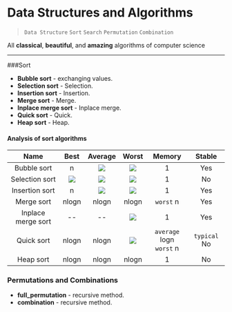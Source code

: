 Data Structures and Algorithms
==========
> `Data Structure` `Sort` `Search` `Permutation` `Combination`

All **classical**, **beautiful**, and **amazing** algorithms of computer science

----------

###Sort
- **Bubble sort** - exchanging values.
- **Selection sort** - Selection.
- **Insertion sort** - Insertion.
- **Merge sort** - Merge.
- **Inplace merge sort** - Inplace merge.
- **Quick sort** - Quick.
- **Heap sort** - Heap.

#### Analysis of sort algorithms
| Name              | Best      | Average  | Worst         | Memory      | Stable   |   
|:-----------------:|:---------:|:--------:|:-------------:|:-----------:|:--------:|
| Bubble sort       | n         |<img src="http://chart.googleapis.com/chart?cht=tx&chl=\\n^2">|<img src="http://chart.googleapis.com/chart?cht=tx&chl=\\n^2">| 1           | Yes      |
| Selection sort    |<img src="http://chart.googleapis.com/chart?cht=tx&chl=\\n^2">|<img src="http://chart.googleapis.com/chart?cht=tx&chl=\\n^2">|<img src="http://chart.googleapis.com/chart?cht=tx&chl=\\n^2">| 1           | No       | 
| Insertion sort    | n         |<img src="http://chart.googleapis.com/chart?cht=tx&chl=\\n^2">|<img src="http://chart.googleapis.com/chart?cht=tx&chl=\\n^2">| 1           | Yes      | 
| Merge sort        | nlogn     | nlogn    | nlogn         | `worst`   n | Yes      | 
| Inplace merge sort| --        | --       |<img src="http://chart.googleapis.com/chart?cht=tx&chl=\\n^2">| 1           | Yes      |
| Quick sort        | nlogn     | nlogn    |<img src="http://chart.googleapis.com/chart?cht=tx&chl=\\n^2">| `average` logn <br> `worst` n | `typical` No|
| Heap sort         | nlogn     | nlogn    | nlogn         | 1           | No       |

### Permutations and Combinations
- **full_permutation** - recursive method.
- **combination** - recursive method.



